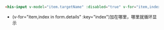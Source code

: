 ```html
<his-input v-model="item.targetName" :disabled="true" v-for="item,index in form.details" :key="index"/>
```

- (v-for="item,index in form.details" :key="index")加在哪里，哪里就循环显示